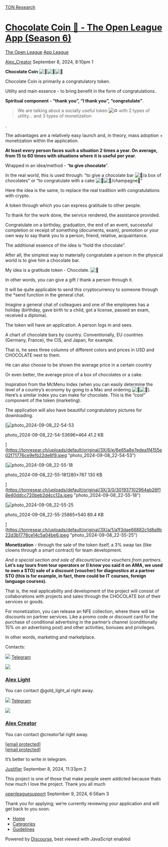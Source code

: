 [TON Research](/)

# [Chocolate Coin 🍫 - The Open League App (Season 6)](/t/chocolate-coin-the-open-league-app-season-6/32644)

[The Open League](/c/the-open-league/app-leaderboard/58)  [App League](/c/the-open-league/app-leaderboard/58) 

    

[Alex\_Creator](https://tonresear.ch/u/Alex_Creator)   September 8, 2024, 8:10pm  1

**Chocolate Coin** ![:chocolate_bar:](https://tonresear.ch/images/emoji/twitter/chocolate_bar.png?v=12 ":chocolate_bar:")![:gem:](https://tonresear.ch/images/emoji/twitter/gem.png?v=12 ":gem:")![:cake:](https://tonresear.ch/images/emoji/twitter/cake.png?v=12 ":cake:")

Chocolate Coin is primarily a congratulatory token.

Utility and main essence - to bring benefit in the form of congratulations.

**Spiritual component - “thank you”, “I thank you”, “congratulate”**.

> We are talking about a socially useful token ![:recycle:](https://tonresear.ch/images/emoji/twitter/recycle.png?v=12 ":recycle:") with 2 types of utility… and 3 types of monetization

.

The advantages are a relatively easy launch and, in theory, mass adoption + monetization within the application.

**At least every person faces such a situation 2 times a year. On average, from 15 to 60 times with situations where it is useful per year**.

Wrapped in an idea/method - “**to give chocolate**”.

In the real world, this is used through: “to give a chocolate bar ![:chocolate_bar:](https://tonresear.ch/images/emoji/twitter/chocolate_bar.png?v=12 ":chocolate_bar:")/a box of chocolates” or “to congratulate with a cake ![:birthday:](https://tonresear.ch/images/emoji/twitter/birthday.png?v=12 ":birthday:")![:cake:](https://tonresear.ch/images/emoji/twitter/cake.png?v=12 ":cake:")/champagne​:champagne:”

Here the idea is the same, to replace the real tradition with congratulations with crypto.

A token through which you can express gratitude to other people.

To thank for the work done, the service rendered, the assistance provided.

Congratulate on a birthday, graduation, the end of an event, successful completion or receipt of something (documents, exam), promotion or your own way to say thank you to a person, friend, relative, acquaintance.

The additional essence of the idea is “hold the chocolate”.

After all, the simplest way to materially congratulate a person in the physical world is to give him a chocolate bar.

My idea is a gratitude token - Chocolate. ![:chocolate_bar:](https://tonresear.ch/images/emoji/twitter/chocolate_bar.png?v=12 ":chocolate_bar:")

In other words, you can give a gift / thank a person through it.

It will be quite applicable to send this cryptocurrency to someone through the \*send function in the general chat.

Imagine a general chat of colleagues and one of the employees has a holiday (birthday, gave birth to a child, got a license, passed an exam, received a diploma).

The token will have an application. A person logs in and sees.

A chart of chocolate bars by country. Conventionally, EU countries (Germany, France), the CIS, and Japan, for example.

That is, he sees three columns of different colors and prices in USD and CHOCOLATE next to them.

He can also choose to be shown the average price in a certain country

Or even better, the average price of a box of chocolates or a cake.

Inspiration from the McMenu Index (when you can easily determine the level of a country’s economy by going to a Mac and ordering ![:fries:](https://tonresear.ch/images/emoji/twitter/fries.png?v=12 ":fries:")![:hamburger:](https://tonresear.ch/images/emoji/twitter/hamburger.png?v=12 ":hamburger:")). Here’s a similar index you can make for chocolate. This is the “cool” component of the token (marketing).

The application will also have beautiful congratulatory pictures for downloading.

[![photo_2024-09-08_22-54-53](https://tonresear.ch/uploads/default/original/3X/6/e/6e65a8e7edea1f4155e02f71776ce9efb22de6f9.jpeg)

photo\_2024-09-08\_22-54-53696×464 41.2 KB

](https://tonresear.ch/uploads/default/original/3X/6/e/6e65a8e7edea1f4155e02f71776ce9efb22de6f9.jpeg "photo_2024-09-08_22-54-53")

  

[![photo_2024-09-08_22-55-18](https://tonresear.ch/uploads/default/optimized/3X/3/0/301937102964ab26f18e40ddcc720beb2d4cc12a_2_690x424.jpeg)

photo\_2024-09-08\_22-55-181280×787 130 KB

](https://tonresear.ch/uploads/default/original/3X/3/0/301937102964ab26f18e40ddcc720beb2d4cc12a.jpeg "photo_2024-09-08_22-55-18")

  

[![photo_2024-09-08_22-55-25](https://tonresear.ch/uploads/default/optimized/3X/a/1/a1f3dae66882c1d8a9b22d3b1778ce14c5a04be6_2_690x430.jpeg)

photo\_2024-09-08\_22-55-25865×540 89.4 KB

](https://tonresear.ch/uploads/default/original/3X/a/1/a1f3dae66882c1d8a9b22d3b1778ce14c5a04be6.jpeg "photo_2024-09-08_22-55-25")

**Monetization** - through the sale of the token itself, a 3% swap tax (like clowns through a smart contract) for team development.

_And a special section and sale of discount/service vouchers from partners_. **Let’s say tours from tour operators or (I know you said it on AMA, we used to own a STO) sale of a discount (voucher) for diagnostics at a partner STO (this is for example, in fact, there could be IT courses, foreign language courses).**

That is, the real applicability and development of the project will consist of collaborations with projects and sales through the CHOCOLATE bot of their services or goods.

For monetization, you can release an NFE collection, where there will be discounts on partner services. Like a promo code or discount card for the purchase of conditional advertising in the partner’s channel (conditionally 15% on an advertising post) and other activities, bonuses and privileges.

In other words, marketing and marketplace.

Contacts:

![](https://telegram.org/img/website_icon.svg?4) [Telegram](https://t.me/gold_light_al)

![](https://tonresear.ch/uploads/default/original/3X/8/5/8511c5cb37970f752640a60a376f4d55acc51cb0.jpeg)

### [Alex Light](https://t.me/gold_light_al)

You can contact @gold\_light\_al right away.

![](https://telegram.org/img/website_icon.svg?4) [Telegram](https://t.me/creator1al)

![](https://tonresear.ch/uploads/default/original/3X/d/e/defbcf9b6d59dc5c275118c0fc5548306743fcc9.jpeg)

### [Alex Creator](https://t.me/creator1al)

You can contact @creator1al right away.

[\[email protected\]](/cdn-cgi/l/email-protection#8eefe2ebf6a0edfcebeffae1fca0efe2e2cee9e3efe7e2a0ede1e3)  
[\[email protected\]](/cdn-cgi/l/email-protection#42232e273a7573707077767202252f232b2e6c212d2f)

It’s better to write in telegram.

 

[Justifier](https://tonresear.ch/u/Justifier) September 8, 2024, 11:33pm  2

This project is one of those that make people seem addicted because thats how much I love the project. Thank you all much

 

[openleaguesupport](https://tonresear.ch/u/openleaguesupport) September 9, 2024, 6:56am  3

Thank you for applying; we’re currently reviewing your application and will get back to you soon.

 

*   [Home](/)
*   [Categories](/categories)
*   [Guidelines](/guidelines)

Powered by [Discourse](https://www.discourse.org), best viewed with JavaScript enabled